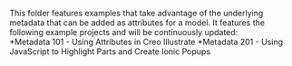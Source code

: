 This folder features examples that take advantage of the underlying metadata that can be added as attributes for a model. It features the following example projects and will be continuously updated:  
*Metadata 101 - Using Attributes in Creo Illustrate
*Metadata 201 - Using JavaScript to Highlight Parts and Create Ionic Popups
